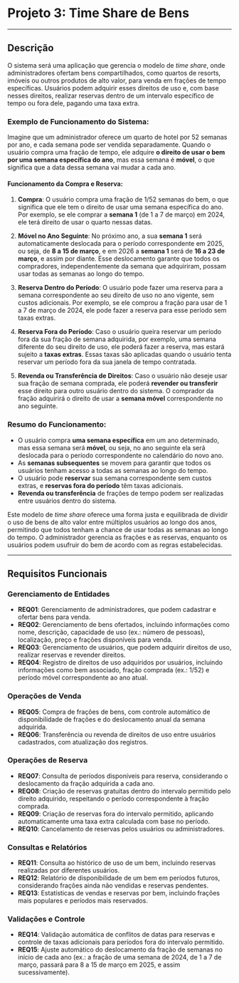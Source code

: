 # **Projeto 3: Time Share de Bens**

---

## **Descrição**
O sistema será uma aplicação que gerencia o modelo de *time share*, onde administradores ofertam bens compartilhados, como quartos de resorts, imóveis ou outros produtos de alto valor, para venda em frações de tempo específicas. Usuários podem adquirir esses direitos de uso e, com base nesses direitos, realizar reservas dentro de um intervalo específico de tempo ou fora dele, pagando uma taxa extra.

### **Exemplo de Funcionamento do Sistema:**

Imagine que um administrador oferece um quarto de hotel por 52 semanas por ano, e cada semana pode ser vendida separadamente. Quando o usuário compra uma fração de tempo, ele adquire **o direito de usar o bem por uma semana específica do ano**, mas essa semana é **móvel**, o que significa que a data dessa semana vai mudar a cada ano.

#### **Funcionamento da Compra e Reserva:**
1. **Compra**: O usuário compra uma fração de 1/52 semanas do bem, o que significa que ele tem o direito de usar uma semana específica do ano. Por exemplo, se ele comprar a **semana 1** (de 1 a 7 de março) em 2024, ele terá direito de usar o quarto nessas datas.
2. **Móvel no Ano Seguinte**: No próximo ano, a sua **semana 1** será automaticamente deslocada para o período correspondente em 2025, ou seja, de **8 a 15 de março**, e em 2026 a **semana 1** será de **16 a 23 de março**, e assim por diante. Esse deslocamento garante que todos os compradores, independentemente da semana que adquiriram, possam usar todas as semanas ao longo do tempo.

3. **Reserva Dentro do Período**: O usuário pode fazer uma reserva para a semana correspondente ao seu direito de uso no ano vigente, sem custos adicionais. Por exemplo, se ele comprou a fração para usar de 1 a 7 de março de 2024, ele pode fazer a reserva para esse período sem taxas extras.

4. **Reserva Fora do Período**: Caso o usuário queira reservar um período fora da sua fração de semana adquirida, por exemplo, uma semana diferente do seu direito de uso, ele poderá fazer a reserva, mas estará sujeito a **taxas extras**. Essas taxas são aplicadas quando o usuário tenta reservar um período fora da sua janela de tempo contratada.

5. **Revenda ou Transferência de Direitos**: Caso o usuário não deseje usar sua fração de semana comprada, ele poderá **revender ou transferir** esse direito para outro usuário dentro do sistema. O comprador da fração adquirirá o direito de usar a **semana móvel** correspondente no ano seguinte.

### **Resumo do Funcionamento:**
- O usuário compra **uma semana específica** em um ano determinado, mas essa semana será **móvel**, ou seja, no ano seguinte ela será deslocada para o período correspondente no calendário do novo ano.
- As **semanas subsequentes** se movem para garantir que todos os usuários tenham acesso a todas as semanas ao longo do tempo.
- O usuário pode **reservar** sua semana correspondente sem custos extras, e **reservas fora do período** têm taxas adicionais.
- **Revenda ou transferência** de frações de tempo podem ser realizadas entre usuários dentro do sistema.

Este modelo de *time share* oferece uma forma justa e equilibrada de dividir o uso de bens de alto valor entre múltiplos usuários ao longo dos anos, permitindo que todos tenham a chance de usar todas as semanas ao longo do tempo. O administrador gerencia as frações e as reservas, enquanto os usuários podem usufruir do bem de acordo com as regras estabelecidas.

---

## **Requisitos Funcionais**

### **Gerenciamento de Entidades**
- **REQ01**: Gerenciamento de administradores, que podem cadastrar e ofertar bens para venda.
- **REQ02**: Gerenciamento de bens ofertados, incluindo informações como nome, descrição, capacidade de uso (ex.: número de pessoas), localização, preço e frações disponíveis para venda.
- **REQ03**: Gerenciamento de usuários, que podem adquirir direitos de uso, realizar reservas e revender direitos.
- **REQ04**: Registro de direitos de uso adquiridos por usuários, incluindo informações como bem associado, fração comprada (ex.: 1/52) e período móvel correspondente ao ano atual.

### **Operações de Venda**
- **REQ05**: Compra de frações de bens, com controle automático de disponibilidade de frações e do deslocamento anual da semana adquirida.
- **REQ06**: Transferência ou revenda de direitos de uso entre usuários cadastrados, com atualização dos registros.

### **Operações de Reserva**
- **REQ07**: Consulta de períodos disponíveis para reserva, considerando o deslocamento da fração adquirida a cada ano.
- **REQ08**: Criação de reservas gratuitas dentro do intervalo permitido pelo direito adquirido, respeitando o período correspondente à fração comprada.
- **REQ09**: Criação de reservas fora do intervalo permitido, aplicando automaticamente uma taxa extra calculada com base no período.
- **REQ10**: Cancelamento de reservas pelos usuários ou administradores.

### **Consultas e Relatórios**
- **REQ11**: Consulta ao histórico de uso de um bem, incluindo reservas realizadas por diferentes usuários.
- **REQ12**: Relatório de disponibilidade de um bem em períodos futuros, considerando frações ainda não vendidas e reservas pendentes.
- **REQ13**: Estatísticas de vendas e reservas por bem, incluindo frações mais populares e períodos mais reservados.

### **Validações e Controle**
- **REQ14**: Validação automática de conflitos de datas para reservas e controle de taxas adicionais para períodos fora do intervalo permitido.
- **REQ15**: Ajuste automático do deslocamento da fração de semanas no início de cada ano (ex.: a fração de uma semana de 2024, de 1 a 7 de março, passará para 8 a 15 de março em 2025, e assim sucessivamente).

